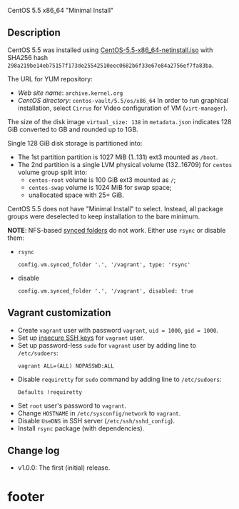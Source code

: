 
CentOS 5.5 x86_64 "Minimal Install"

## Description ##

CentOS 5.5 was installed using [CentOS-5.5-x86_64-netinstall.iso][1] with
SHA256 hash `298a219be14eb75157f173de25542510eec0682b6f33e67e84a2756ef7fa83ba`.

The URL for YUM repository:
  * _Web site name_: `archive.kernel.org`
  * _CentOS directory_: `centos-vault/5.5/os/x86_64`
In order to run graphical installation, select `Cirrus` for Video
configuration of VM (`virt-manager`).

The size of the disk image `virtual_size: 138` in `metadata.json` indicates
128 GiB converted to GB and rounded up to 1GB.

Single 128 GiB disk storage is partitioned into:
  * The 1st partition partition is 1027 MiB (1..131) ext3 mounted as `/boot`.
  * The 2nd partition is a single LVM physical volume (132..16709) for
    `centos` volume group split into:
    * `centos-root` volume is 100 GiB ext3 mounted as `/`;
    * `centos-swap` volume is 1024 MiB for swap space;
    * unallocated space with 25+ GiB.

CentOS 5.5 does not have "Minimal Install" to select. Instead, all package
groups were deselected to keep installation to the bare minimum.

**NOTE**: NFS-based [synced folders][3] do not work.
Either use `rsync` or disable them:
  * `rsync`
    ```
    config.vm.synced_folder '.', '/vagrant', type: 'rsync'
    ```
  * disable
    ```
    config.vm.synced_folder '.', '/vagrant', disabled: true
    ```

## Vagrant customization ##

* Create `vagrant` user with password `vagrant`, `uid = 1000`, `gid = 1000`.
* Set up [insecure SSH keys][2] for `vagrant` user.
* Set up  password-less `sudo` for `vagrant` user by adding line
  to `/etc/sudoers`:
  ```
  vagrant ALL=(ALL) NOPASSWD:ALL
  ```
* Disable `requiretty` for `sudo` command by adding line
  to `/etc/sudoers`:
  ```
  Defaults !requiretty
  ```
* Set `root` user's password to `vagrant`.
* Change `HOSTNAME` in `/etc/sysconfig/network` to `vagrant`.
* Disable `UseDNS` in SSH server (`/etc/ssh/sshd_config`).
* Install `rsync` package (with dependencies).

## Change log ##

* v1.0.0:
  The first (initial) release.

# footer #

[1]: http://archive.kernel.org/centos-vault/5.5/isos/x86_64/CentOS-5.5-x86_64-netinstall.iso
[2]: https://github.com/mitchellh/vagrant/tree/master/keys
[3]: http://docs.vagrantup.com/v2/synced-folders/

